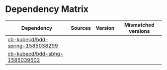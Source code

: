 # Dependency Matrix

Dependency | Sources | Version | Mismatched versions
---------- | ------- | ------- | -------------------
[cb-kubecd/bdd-spring-1585038299](https://github.com/cb-kubecd/bdd-spring-1585038299.git) |  | []() | 
[cb-kubecd/bdd-sbhg-1585039502](https://github.com/cb-kubecd/bdd-sbhg-1585039502.git) |  | []() | 

